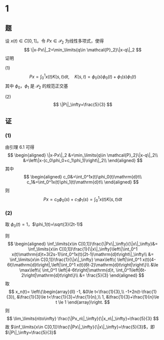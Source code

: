 # 1

## 题

设 $x(t)\in C[0,1]$。令 $Px\in \mathcal{P}_2$ 为线性多项式，使得
$$
\|x-Px\|_2=\min_\limits{q\in \mathcal{P}_2}\|x-q\|_2
$$
证明

(1)
$$
Px=\int_0^1 x(t) K(s,t)\mathrm{d}t,\quad K(s,t) =\phi_0(s)\phi_0(t)+\phi_1(s)\phi_1(t)
$$
其中 $\phi_0$，$\phi_1$ 是 $\mathcal{P}_2$ 的规范正交基

(2)
$$
\|P\|_\infty=\frac{5}{3}
$$

## 证

### (1)

由引理 6.1 可得
$$
\begin{aligned}
\|x-Px\|_2
&=\min_\limits{q\in \mathcal{P}_2}\|x-q\|_2\\
&=\left\|x-(c_0\phi_0+c_1\phi_1)\right\|_2\\
\end{aligned}
$$
其中
$$
\begin{aligned}
c_0&=\int_0^1x(t)\phi_0(t)\mathrm{d}t\\
c_1&=\int_0^1x(t)\phi_1(t)\mathrm{d}t\\
\end{aligned}
$$
则
$$
Px=c_0\phi_0(s)+c_1\phi_1(s)=\int_0^1x(t)K(s,t)\mathrm{d}t
$$

### (2)

取 $\phi_0(t)=1$，$\phi_1(t)=\sqrt{3}(2t-1)$ 

则
$$
\begin{aligned}
\inf_\limits{x\in C[0,1]}\frac{\|Px\|_\infty}{\|x\|_\infty}&= \inf_\limits{x\in C[0,1]}\frac{1}{\|x\|_\infty}\left\|\int_0^1 x(t)\mathrm{d}t+3(2s-1)\int_0^1x(t)(2t-1)\mathrm{d}t\right\|_\infty\\
&= \inf_\limits{x\in C[0,1]}\frac{1}{\|x\|_\infty} \max\left\{ \left|\int_0^1 x(t)(4-6t)\mathrm{d}t\right|,\left|\int_0^1 x(t)(6t-2)\mathrm{d}t\right|\right\}\\
&\le \max\left\{ \int_0^1 \left|4-6t\right|\mathrm{d}t, \int_0^1\left|6t-2\right|\mathrm{d}t\right\}\\
&= \frac{5}{3}
\end{aligned}
$$
取
$$
x_n(t)=
\left\{\begin{array}{ll}
-1, &0\le t<\frac{1}{3},\\
-1+2n(t-\frac{1}{3}), &\frac{1}{3}\le t<\frac{1}{3}+\frac{1}{n},\\
1, &\frac{1}{3}+\frac{1}{n}\le t \le 1
\end{array}\right.
$$
则
$$
\lim_\limits{n\to\infty} \frac{\|Px_n\|_\infty}{\|x_n\|_\infty}=\frac{5}{3}
$$
故 $\inf_\limits{x\in C[0,1]}\frac{\|Px\|_\infty}{\|x\|_\infty}=\frac{5}{3}$，即 $\|P\|_\infty=\frac{5}{3}$ 

